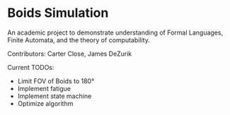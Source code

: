 # Boids Simulation
An academic project to demonstrate understanding of Formal Languages, Finite Automata, and the theory of computability.

Contributors: Carter Close, James DeZurik

Current TODOs: 
- Limit FOV of Boids to 180°
- Implement fatigue
- Implement state machine
- Optimize algorithm
